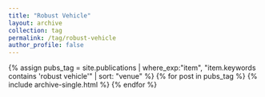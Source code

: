 ```yaml
---
title: "Robust Vehicle"
layout: archive
collection: tag
permalink: /tag/robust-vehicle
author_profile: false
---
```


{% assign pubs_tag = site.publications | where_exp:"item", "item.keywords contains 'robust vehicle'" | sort: "venue" %}
{% for post in pubs_tag %}
  {% include archive-single.html %}
{% endfor %}